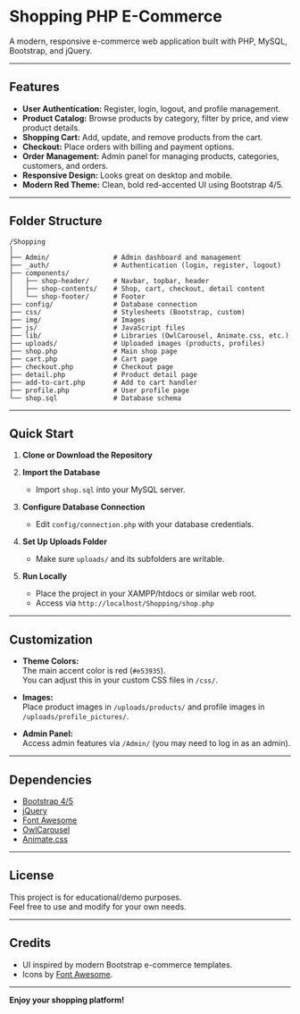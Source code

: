 # Shopping PHP E-Commerce

A modern, responsive e-commerce web application built with PHP, MySQL, Bootstrap, and jQuery.

---

## Features

- **User Authentication:** Register, login, logout, and profile management.
- **Product Catalog:** Browse products by category, filter by price, and view product details.
- **Shopping Cart:** Add, update, and remove products from the cart.
- **Checkout:** Place orders with billing and payment options.
- **Order Management:** Admin panel for managing products, categories, customers, and orders.
- **Responsive Design:** Looks great on desktop and mobile.
- **Modern Red Theme:** Clean, bold red-accented UI using Bootstrap 4/5.

---

## Folder Structure

```
/Shopping
│
├── Admin/                # Admin dashboard and management
├── _auth/                # Authentication (login, register, logout)
├── components/
│   ├── shop-header/      # Navbar, topbar, header
│   ├── shop-contents/    # Shop, cart, checkout, detail content
│   └── shop-footer/      # Footer
├── config/               # Database connection
├── css/                  # Stylesheets (Bootstrap, custom)
├── img/                  # Images
├── js/                   # JavaScript files
├── lib/                  # Libraries (OwlCarousel, Animate.css, etc.)
├── uploads/              # Uploaded images (products, profiles)
├── shop.php              # Main shop page
├── cart.php              # Cart page
├── checkout.php          # Checkout page
├── detail.php            # Product detail page
├── add-to-cart.php       # Add to cart handler
├── profile.php           # User profile page
└── shop.sql              # Database schema
```

---

## Quick Start

1. **Clone or Download the Repository**

2. **Import the Database**

   - Import `shop.sql` into your MySQL server.

3. **Configure Database Connection**

   - Edit `config/connection.php` with your database credentials.

4. **Set Up Uploads Folder**

   - Make sure `uploads/` and its subfolders are writable.

5. **Run Locally**

   - Place the project in your XAMPP/htdocs or similar web root.
   - Access via `http://localhost/Shopping/shop.php`

---

## Customization

- **Theme Colors:**  
  The main accent color is red (`#e53935`).  
  You can adjust this in your custom CSS files in `/css/`.

- **Images:**  
  Place product images in `/uploads/products/` and profile images in `/uploads/profile_pictures/`.

- **Admin Panel:**  
  Access admin features via `/Admin/` (you may need to log in as an admin).

---

## Dependencies

- [Bootstrap 4/5](https://getbootstrap.com/)
- [jQuery](https://jquery.com/)
- [Font Awesome](https://fontawesome.com/)
- [OwlCarousel](https://owlcarousel2.github.io/OwlCarousel2/)
- [Animate.css](https://animate.style/)

---

## License

This project is for educational/demo purposes.  
Feel free to use and modify for your own needs.

---

## Credits

- UI inspired by modern Bootstrap e-commerce templates.
- Icons by [Font Awesome](https://fontawesome.com/).

---

**Enjoy your shopping platform!**

